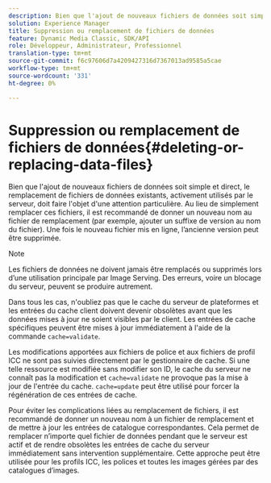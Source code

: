 ```yaml
---
description: Bien que l'ajout de nouveaux fichiers de données soit simple et direct, le remplacement de fichiers de données existants, activement utilisés par le serveur, doit faire l'objet d'une attention particulière. Au lieu de simplement remplacer ces fichiers, il est recommandé de donner un nouveau nom au fichier de remplacement (par exemple, ajouter un suffixe de version au nom du fichier). Une fois le nouveau fichier mis en ligne, l’ancienne version peut être supprimée.
solution: Experience Manager
title: Suppression ou remplacement de fichiers de données
feature: Dynamic Media Classic, SDK/API
role: Développeur, Administrateur, Professionnel
translation-type: tm+mt
source-git-commit: f6c97606d7a4209427316d7367013ad9585a5cae
workflow-type: tm+mt
source-wordcount: '331'
ht-degree: 0%

---
```



# Suppression ou remplacement de fichiers de données{#deleting-or-replacing-data-files}

Bien que l&#39;ajout de nouveaux fichiers de données soit simple et direct, le remplacement de fichiers de données existants, activement utilisés par le serveur, doit faire l&#39;objet d&#39;une attention particulière. Au lieu de simplement remplacer ces fichiers, il est recommandé de donner un nouveau nom au fichier de remplacement (par exemple, ajouter un suffixe de version au nom du fichier). Une fois le nouveau fichier mis en ligne, l’ancienne version peut être supprimée.

>[!NOTE]
>
>Les fichiers de données ne doivent jamais être remplacés ou supprimés lors d’une utilisation principale par Image Serving. Des erreurs, voire un blocage du serveur, peuvent se produire autrement.

Dans tous les cas, n&#39;oubliez pas que le cache du serveur de plateformes et les entrées du cache client doivent devenir obsolètes avant que les données mises à jour ne soient visibles par le client. Les entrées de cache spécifiques peuvent être mises à jour immédiatement à l&#39;aide de la commande `cache=validate`.

Les modifications apportées aux fichiers de police et aux fichiers de profil ICC ne sont pas suivies directement par le gestionnaire de cache. Si une telle ressource est modifiée sans modifier son ID, le cache du serveur ne connaît pas la modification et `cache=validate` ne provoque pas la mise à jour de l&#39;entrée du cache. `cache=update` peut être utilisé pour forcer la régénération de ces entrées de cache.

Pour éviter les complications liées au remplacement de fichiers, il est recommandé de donner un nouveau nom à un fichier de remplacement et de mettre à jour les entrées de catalogue correspondantes. Cela permet de remplacer n’importe quel fichier de données pendant que le serveur est actif et de rendre obsolètes les entrées de cache du serveur immédiatement sans intervention supplémentaire. Cette approche peut être utilisée pour les profils ICC, les polices et toutes les images gérées par des catalogues d’images.
